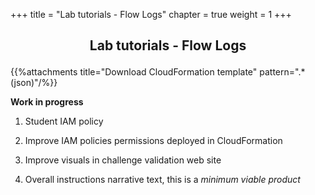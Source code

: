 +++ 
title = "Lab tutorials - Flow Logs" 
chapter = true 
weight = 1 
+++

## <p style="text-align: center;">Lab tutorials - Flow Logs</p>

{{%attachments title="Download CloudFormation template" pattern=".*(json)"/%}}

**Work in progress**

1. Student IAM policy

1. Improve IAM policies permissions deployed in CloudFormation

1. Improve visuals in challenge validation web site

1. Overall instructions narrative text, this is a *minimum viable product*